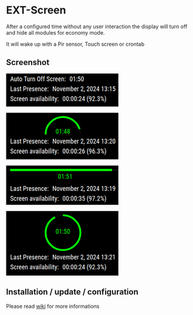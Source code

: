 # EXT-Screen

After a configured time without any user interaction the display will turn off and hide all modules for economy mode.

It will wake up with a Pir sensor, Touch screen or crontab

## Screenshot

![screenshot1](/EXTs/EXT-Screen/screenshot/screenshot.png)

![screenshot2](/EXTs/EXT-Screen/screenshot/screenshot2.png)

![screenshot3](/EXTs/EXT-Screen/screenshot/screenshot3.png)

![screenshot3](/EXTs/EXT-Screen/screenshot/screenshot4.png)

## Installation / update / configuration

Please read [wiki](https://github.com/bugsounet/MMM-Bugsounet/wiki/EXT%E2%80%90Screen) for more informations
